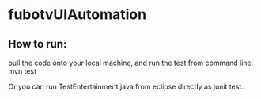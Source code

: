# fubotvUIAutomation

## How to run:
pull the code onto your local machine, and  run the test from command line:
    mvn test
    
Or you can run TestEntertainment.java from eclipse directly as junit test. 

